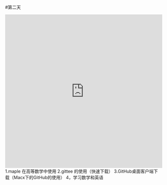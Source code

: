 #第二天

<iframe height=498 width=510 src='https://player.youku.com/embed/XNjIzMzI2OTk2MA==' frameborder=0 'allowfullscreen'></iframe>
1.maple 在高等数学中使用
2.gittee 的使用（快速下载）
3.GitHub桌面客户端下载（Macx下的GitHub的使用）
4，学习数学和英语

